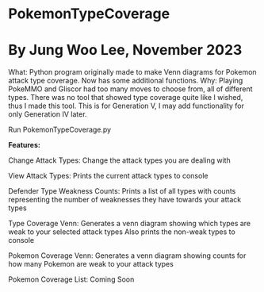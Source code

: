 # PokemonTypeCoverage
# By Jung Woo Lee, November 2023

What: Python program originally made to make Venn diagrams for Pokemon attack type coverage. Now has some additional functions.
Why: Playing PokeMMO and Gliscor had too many moves to choose from, all of different types. There was no tool that showed type coverage quite like I wished, thus I made this tool.
This is for Generation V, I may add functionality for only Generation IV later.

Run PokemonTypeCoverage.py

**Features:**

Change Attack Types:
  Change the attack types you are dealing with

View Attack Types:
  Prints the current attack types to console

Defender Type Weakness Counts:
  Prints a list of all types with counts representing the number of weaknesses they have towards your attack types

Type Coverage Venn:
  Generates a venn diagram showing which types are weak to your selected attack types
  Also prints the non-weak types to console

Pokemon Coverage Venn:
  Generates a venn diagram showing counts for how many Pokemon are weak to your attack types

Pokemon Coverage List:
  Coming Soon
